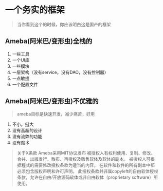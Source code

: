 # 一个务实的框架
> 当你看到这个的时候，你应该明白这是国产的框架


## Ameba(阿米巴/变形虫)全栈的
1. 一些工具
2. 一个UI库
3. 一些模块
4. 一层架构（没有service，没有DAO，没有控制器）
5. 一点敏捷
6. 一个配置文件


## Ameba(阿米巴/变形虫)不优雅的
> ameba目标是快速开发，减少痛苦，好用

1. 不小，挺大
2. 没有高超的设计
3. 没有流弊的功能
4. 没有魔术


> 关于X条款
> Ameba采用MIT协议发布
> 被授权人有权利使用、复制、修改、合并、出版发行、散布、再授权及贩售软体及软体的副本。
> 被授权人可根据程式的需要修改授权条款为适当的内容。
> 在软件和软件的所有副本中都必须包含版权声明和许可声明。
> 此授权条款并非属copyleft的自由软体授权条款，允许在自由/开放源码软体或非自由软体（proprietary software）所使用。